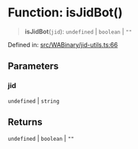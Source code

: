 # Function: isJidBot()

> **isJidBot**(`jid`): `undefined` \| `boolean` \| `""`

Defined in: [src/WABinary/jid-utils.ts:66](https://github.com/Fokusdotid/Baileys/blob/e5a24e138f3b69cf124e0406999e537d5c9a6c18/src/WABinary/jid-utils.ts#L66)

## Parameters

### jid

`undefined` | `string`

## Returns

`undefined` \| `boolean` \| `""`
